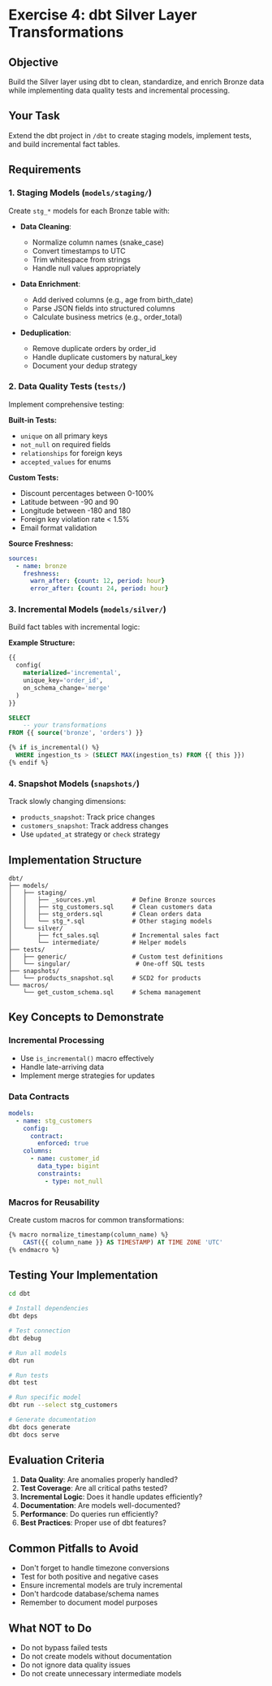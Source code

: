 # Exercise 4: dbt Silver Layer Transformations

## Objective
Build the Silver layer using dbt to clean, standardize, and enrich Bronze data while implementing data quality tests and incremental processing.

## Your Task
Extend the dbt project in `/dbt` to create staging models, implement tests, and build incremental fact tables.

## Requirements

### 1. Staging Models (`models/staging/`)
Create `stg_*` models for each Bronze table with:
- **Data Cleaning**:
  - Normalize column names (snake_case)
  - Convert timestamps to UTC
  - Trim whitespace from strings
  - Handle null values appropriately

- **Data Enrichment**:
  - Add derived columns (e.g., age from birth_date)
  - Parse JSON fields into structured columns
  - Calculate business metrics (e.g., order_total)

- **Deduplication**:
  - Remove duplicate orders by order_id
  - Handle duplicate customers by natural_key
  - Document your dedup strategy

### 2. Data Quality Tests (`tests/`)
Implement comprehensive testing:

**Built-in Tests:**
- `unique` on all primary keys
- `not_null` on required fields
- `relationships` for foreign keys
- `accepted_values` for enums

**Custom Tests:**
- Discount percentages between 0-100%
- Latitude between -90 and 90
- Longitude between -180 and 180
- Foreign key violation rate < 1.5%
- Email format validation

**Source Freshness:**
```yaml
sources:
  - name: bronze
    freshness:
      warn_after: {count: 12, period: hour}
      error_after: {count: 24, period: hour}
```

### 3. Incremental Models (`models/silver/`)
Build fact tables with incremental logic:

**Example Structure:**
```sql
{{
  config(
    materialized='incremental',
    unique_key='order_id',
    on_schema_change='merge'
  )
}}

SELECT 
    -- your transformations
FROM {{ source('bronze', 'orders') }}

{% if is_incremental() %}
  WHERE ingestion_ts > (SELECT MAX(ingestion_ts) FROM {{ this }})
{% endif %}
```

### 4. Snapshot Models (`snapshots/`)
Track slowly changing dimensions:
- `products_snapshot`: Track price changes
- `customers_snapshot`: Track address changes
- Use `updated_at` strategy or `check` strategy

## Implementation Structure

```
dbt/
├── models/
│   ├── staging/
│   │   ├── _sources.yml          # Define Bronze sources
│   │   ├── stg_customers.sql     # Clean customers data
│   │   ├── stg_orders.sql        # Clean orders data
│   │   └── stg_*.sql             # Other staging models
│   └── silver/
│       ├── fct_sales.sql         # Incremental sales fact
│       └── intermediate/         # Helper models
├── tests/
│   ├── generic/                  # Custom test definitions
│   └── singular/                  # One-off SQL tests
├── snapshots/
│   └── products_snapshot.sql     # SCD2 for products
└── macros/
    └── get_custom_schema.sql     # Schema management

```

## Key Concepts to Demonstrate

### Incremental Processing
- Use `is_incremental()` macro effectively
- Handle late-arriving data
- Implement merge strategies for updates

### Data Contracts
```yaml
models:
  - name: stg_customers
    config:
      contract:
        enforced: true
    columns:
      - name: customer_id
        data_type: bigint
        constraints:
          - type: not_null
```

### Macros for Reusability
Create custom macros for common transformations:
```sql
{% macro normalize_timestamp(column_name) %}
    CAST({{ column_name }} AS TIMESTAMP) AT TIME ZONE 'UTC'
{% endmacro %}
```

## Testing Your Implementation

```bash
cd dbt

# Install dependencies
dbt deps

# Test connection
dbt debug

# Run all models
dbt run

# Run tests
dbt test

# Run specific model
dbt run --select stg_customers

# Generate documentation
dbt docs generate
dbt docs serve
```

## Evaluation Criteria

1. **Data Quality**: Are anomalies properly handled?
2. **Test Coverage**: Are all critical paths tested?
3. **Incremental Logic**: Does it handle updates efficiently?
4. **Documentation**: Are models well-documented?
5. **Performance**: Do queries run efficiently?
6. **Best Practices**: Proper use of dbt features?

## Common Pitfalls to Avoid
- Don't forget to handle timezone conversions
- Test for both positive and negative cases
- Ensure incremental models are truly incremental
- Don't hardcode database/schema names
- Remember to document model purposes

## What NOT to Do
- Do not bypass failed tests
- Do not create models without documentation
- Do not ignore data quality issues
- Do not create unnecessary intermediate models

